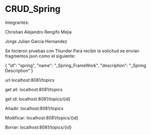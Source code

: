# CRUD_Spring

Integrantes:

Christian Alejandro Rengifo Mejia 

Jorge Julian Garcia Hernandez

Se hicieron pruebas con Thunder
Para recibir la solicitud se envian fragmentos json como el siguiente:

{
    "id": "spring",
    "name": "_Spring_FrameWork",
    "description": "_Spring Description"
  }

url localhost:8081/topics

get all: localhost:8081/topics

get id: localhost:8081/topics/{id}

Añadir: localhost:8081/topics

Modificar: localhost:8081/topics/{id}

Borrar: localhost:8081/topics/{id}
